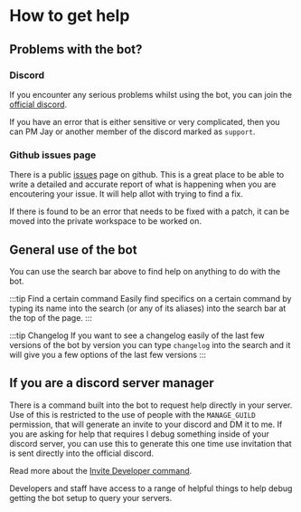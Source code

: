 # How to get help

## Problems with the bot?

### Discord

If you encounter any serious problems whilst using the bot, you can join the [official discord](https://discord.gg/J3ufCA2).

If you have an error that is either sensitive or very complicated, then you can PM Jay or another member of the discord marked as `support`.

### Github issues page

There is a public [issues](https://github.com/JayMcConnon/DSS-Bot/issues) page on github. This is a great place to be able to write
a detailed and accurate report of what is happening when you are encoutering your issue. It will help allot with trying to find a fix.
 
If there is found to be an error that needs
to be fixed with a patch, it can be moved into the private workspace to be worked on.


## General use of the bot 

You can use the search bar above to find help on anything to do with the bot.

:::tip Find a certain command
Easily find specifics on a certain command by typing its name into the search (or any of its aliases)
into the search bar at the top of the page.
:::


:::tip Changelog
If you want to see a changelog easily of the last few versions of the bot by version you can type `changelog`
into the search and it will give you a few options of the last few versions
:::

## If you are a discord server manager

There is a command built into the bot to request help directly in your server. Use of this is restricted to the use of people with the `MANAGE_GUILD`
permission, that will generate an invite to your discord and DM it to me. If you are asking for help that requires I debug
something inside of your discord server, you can use this to generate this one time use invitation that is sent directly into the official discord.

 Read more about the [Invite Developer command](/commands/general.html#invite-developer-to-discord).

Developers and staff have access to a range of helpful things to help debug getting the bot setup to query your servers.



